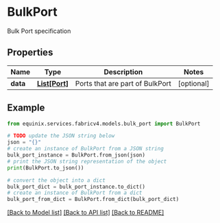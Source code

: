 # BulkPort

Bulk Port specification

## Properties

Name | Type | Description | Notes
------------ | ------------- | ------------- | -------------
**data** | [**List[Port]**](Port.md) | Ports that are part of BulkPort | [optional] 

## Example

```python
from equinix.services.fabricv4.models.bulk_port import BulkPort

# TODO update the JSON string below
json = "{}"
# create an instance of BulkPort from a JSON string
bulk_port_instance = BulkPort.from_json(json)
# print the JSON string representation of the object
print(BulkPort.to_json())

# convert the object into a dict
bulk_port_dict = bulk_port_instance.to_dict()
# create an instance of BulkPort from a dict
bulk_port_from_dict = BulkPort.from_dict(bulk_port_dict)
```
[[Back to Model list]](../README.md#documentation-for-models) [[Back to API list]](../README.md#documentation-for-api-endpoints) [[Back to README]](../README.md)


